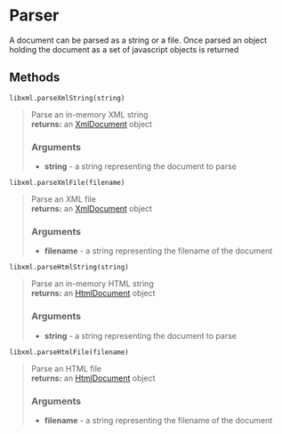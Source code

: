 Parser
======

A document can be parsed as a string or a file. Once parsed an object holding
the document as a set of javascript objects is returned


Methods
-------

`libxml.parseXmlString(string)`
> Parse an in-memory XML string  
> **returns:** an [XmlDocument](/xmldocument) object
> ### Arguments  
> * **string** - a string representing the document to parse  

`libxml.parseXmlFile(filename)`
> Parse an XML file  
> **returns:** an [XmlDocument](/xmldocument) object
> ### Arguments  
> * **filename** - a string representing the filename of the document  

`libxml.parseHtmlString(string)`
> Parse an in-memory HTML string  
> **returns:** an [HtmlDocument](/htmldocument) object
> ### Arguments  
> * **string** - a string representing the document to parse  

`libxml.parseHtmlFile(filename)`
> Parse an HTML file  
> **returns:** an [HtmlDocument](/htmldocument) object
> ### Arguments  
> * **filename** - a string representing the filename of the document  
